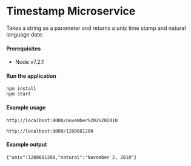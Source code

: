 # Timestamp Microservice
 Takes a string as a parameter and returns a unix time stamp and natural language date.

#### Prerequisites 

* Node v7.2.1

#### Run the application 
   
    npm install
    npm start

#### Example usage

`http://localhost:8080/november%202%202010`

`http://localhost:8080/1288681200`

#### Example output

`{"unix":1288681200,"natural":"November 2, 2010"}`
